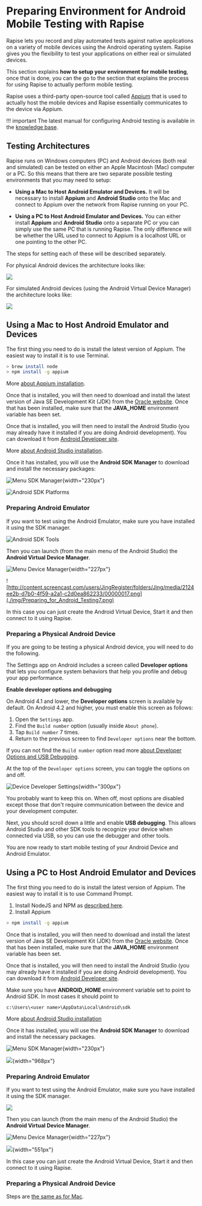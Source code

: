 # Preparing Environment for Android Mobile Testing with Rapise

Rapise lets you record and play automated tests against native applications on a variety of mobile devices using the Android operating system. Rapise gives you the flexibility to test your applications on either real or simulated devices.

This section explains **how to setup your environment for mobile testing**, once that is done, you can the go to the section that explains the process for using Rapise to actually perform mobile testing.

Rapise uses a third-party open-source tool called [Appium](http://appium.io) that is used to actually host the mobile devices and Rapise essentially communicates to the device via Appium.

!!! important
    The latest manual for configuring Android testing is available in the [knowledge base](https://www.inflectra.com/Support/KnowledgeBase/KB828.aspx).

## Testing Architectures

Rapise runs on Windows computers (PC) and Android devices (both real and simulated) can be tested on either an Apple Macintosh (Mac) computer or a PC. So this means that there are two separate possible testing environments that you may need to setup:

- **Using a Mac to Host Android Emulator and Devices.** It will be necessary to install **Appium** and **Android Studio** onto the Mac and connect to Appium over the network from Rapise running on your PC.

- **Using a PC to Host Android Emulator and Devices.** You can either install **Appium** and **Android Studio** onto a separate PC or you can simply use the same PC that is running Rapise. The only difference will be whether the URL used to connect to Appium is a localhost URL or one pointing to the other PC.

The steps for setting each of these will be described separately.

For physical Android devices the architecture looks like:

![](./img/Preparing_for_Android_Testing1.png)

For simulated Android devices (using the Android Virtual Device Manager) the architecture looks like:

![](./img/Preparing_for_Android_Testing2.png)

## Using a Mac to Host Android Emulator and Devices

The first thing you need to do is install the latest version of Appium. The easiest way to install it is to use Terminal.

```bash
> brew install node
> npm install -g appium
```

More [about Appium installation](http://appium.io/docs/en/about-appium/getting-started/index.html#installing-appium).

Once that is installed, you will then need to download and install the latest version of Java SE Development Kit (JDK) from the [Oracle website](http://www.oracle.com/technetwork/java/javase/downloads/index.html). Once that has been installed, make sure that the **JAVA\_HOME** environment variable has been set.

Once that is installed, you will then need to install the Android Studio (you may already have it installed if you are doing Android development). You can download it from [Android Developer site](https://developer.android.com/studio/).

More [about Android Studio installation](https://developer.android.com/studio/install#mac).

Once it has installed, you will use the **Android SDK Manager** to download and install the necessary packages:

![Menu SDK Manager](./img/Preparing_for_Android_Testing3.png){width="230px"}

![Android SDK Platforms](./img/Preparing_for_Android_Testing4.png)

### Preparing Android Emulator

If you want to test using the Android Emulator, make sure you have installed it using the SDK manager.

![Android SDK Tools](./img/Preparing_for_Android_Testing5.png)

Then you can launch (from the main menu of the Android Studio) the **Android Virtual Device Manager**.

![Menu Device Manager](./img/Preparing_for_Android_Testing6.png){width="227px"}

![http://content.screencast.com/users/JingRegister/folders/Jing/media/2124ee2b-d7b0-4f59-a2a1-c2d0ea862233/00000017.png](./img/Preparing_for_Android_Testing7.png)

In this case you can just create the Android Virtual Device, Start it and then connect to it using Rapise.

### Preparing a Physical Android Device

If you are going to be testing a physical Android device, you will need to do the following.

The Settings app on Android includes a screen called **Developer options** that lets you configure system behaviors that help you profile and debug your app performance.

**Enable developer options and debugging**

On Android 4.1 and lower, the **Developer options** screen is available by default. On Android 4.2 and higher, you must enable this screen as follows:

1. Open the `Settings` app.
2. Find the `Build number` option (usually inside `About phone`).
3. Tap `Build number` 7 times.
4. Return to the previous screen to find `Developer options` near the bottom.

If you can not find the `Build number` option read more [about Developer Options and USB Debugging](https://developer.android.com/studio/debug/dev-options).

At the top of the `Developer options` screen, you can toggle the options on and off.

![Device Developer Settings](./img/Preparing_for_Android_Testing8.png){width="300px"}

You probably want to keep this on. When off, most options are disabled except those that don't require communication between the device and your development computer.

Next, you should scroll down a little and enable **USB debugging**. This allows Android Studio and other SDK tools to recognize your device when connected via USB, so you can use the debugger and other tools.

You are now ready to start mobile testing of your Android Device and Android Emulator.

## Using a PC to Host Android Emulator and Devices

The first thing you need to do is install the latest version of Appium.
The easiest way to install it is to use Command Prompt.

1. Install NodeJS and NPM as [described here](http://nodejs.org/).
2. Install Appium

```bash
> npm install -g appium
```

Once that is installed, you will then need to download and install the latest version of Java SE Development Kit (JDK) from the [Oracle website](http://www.oracle.com/technetwork/java/javase/downloads/index.html). Once that has been installed, make sure that the  **JAVA_HOME** environment variable has been set.

Once that is installed, you will then need to install the Android Studio (you may already have it installed if you are doing Android development). You can download it from [Android Developer site](https://developer.android.com/studio/).

Make sure you have **ANDROID_HOME** environment variable set to point to Android SDK. In most cases it should point to

```
c:\Users\<user name>\AppData\Local\Android\sdk
```

More [about Android Studio installation](https://developer.android.com/studio/install#windows)

Once it has installed, you will use the **Android SDK Manager** to download and install the necessary packages.

![Menu SDK Manager](./img/Preparing_for_Android_Testing3.png){width="230px"}

![](./img/Preparing_for_Android_Testing10.png){width="968px"}

### Preparing Android Emulator

If you want to test using the Android Emulator, make sure you have installed it using the SDK manager.

![](./img/Preparing_for_Android_Testing11.png)

Then you can launch (from the main menu of the Android Studio) the **Android Virtual Device Manager**.

![Menu Device Manager](./img/Preparing_for_Android_Testing6.png){width="227px"}

![](./img/Preparing_for_Android_Testing13.png){width="551px"}

In this case you can just create the Android Virtual Device, Start it and then connect to it using Rapise.

### Preparing a Physical Android Device

Steps are [the same as for Mac](#preparing-a-physical-android-device).
